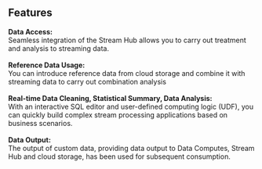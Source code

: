 ## Features<br>
**Data Access:**<br>
Seamless integration of the Stream Hub allows you to carry out treatment and analysis to streaming data. <br><br>
**Reference Data Usage:**<br>
You can introduce reference data from cloud storage and combine it with streaming data to carry out combination analysis<br><br>
**Real-time Data Cleaning, Statistical Summary, Data Analysis:**<br>
With an interactive SQL editor and user-defined computing logic (UDF), you can quickly build complex stream processing applications based on business scenarios. <br><br>
**Data Output:**<br>
The output of custom data, providing data output to Data Computes, Stream Hub and cloud storage, has been used for subsequent consumption.
